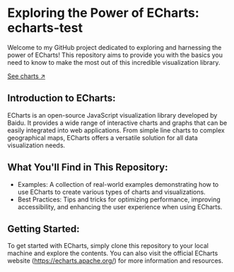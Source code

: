 # Exploring the Power of ECharts: echarts-test

Welcome to my GitHub project dedicated to exploring and harnessing the power of ECharts! This repository aims to provide you with the basics you need to know to make the most out of this incredible visualization library.

[See charts ↗](https://echarts-test-viniciuscestarii.vercel.app/)

## Introduction to ECharts:
ECharts is an open-source JavaScript visualization library developed by Baidu. It provides a wide range of interactive charts and graphs that can be easily integrated into web applications. From simple line charts to complex geographical maps, ECharts offers a versatile solution for all data visualization needs.

## What You'll Find in This Repository:

- Examples: A collection of real-world examples demonstrating how to use ECharts to create various types of charts and visualizations.
- Best Practices: Tips and tricks for optimizing performance, improving accessibility, and enhancing the user experience when using ECharts.

## Getting Started:
To get started with ECharts, simply clone this repository to your local machine and explore the contents. You can also visit the official ECharts website (https://echarts.apache.org/) for more information and resources.
